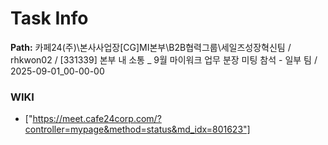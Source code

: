 # Task Info

**Path:** 카페24(주)\본사사업장\[CG]MI본부\B2B협력그룹\세일즈성장혁신팀 / rhkwon02 / [331339] 본부 내 소통 _ 9월 마이워크 업무 분장 미팅 참석 - 일부 팀 / 2025-09-01_00-00-00

### WIKI
- ["https://meet.cafe24corp.com/?controller=mypage&method=status&md_idx=801623"]

